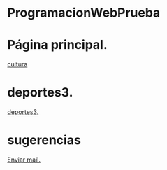 # ProgramacionWebPrueba
<html>
<head>
</head>
<body>
<h1>Página principal.</h1>
<a href="cultura.html">cultura</a>
</body>
</html>
<html>
<head>
</head>
<body>
<h1>deportes3.</h1>
<a href="deportes3.html">deportes3.</a>
</body>
</html>
<html>
<head>
</head>
<body>
<h1>sugerencias</h1>
<a href="mailto:aimanjlihelche@gmail.com">Enviar mail.</a>
</body>
</html
